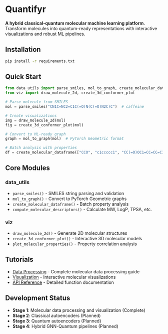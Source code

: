 # Quantifyr

**A hybrid classical-quantum molecular machine learning platform**.
Transform molecules into quantum-ready representations with interactive visualizations and robust ML pipelines.

## Installation

```bash
pip install -r requirements.txt
```

## Quick Start

```python
from data_utils import parse_smiles, mol_to_graph, create_molecular_dataframe
from viz import draw_molecule_2d, create_3d_conformer_plot

# Parse molecule from SMILES
mol = parse_smiles("CN1C=NC2=C1C(=O)N(C(=O)N2C)C")  # caffeine

# Create visualizations
img = draw_molecule_2d(mol)
fig = create_3d_conformer_plot(mol)

# Convert to ML-ready graph
graph = mol_to_graph(mol)  # PyTorch Geometric format

# Batch analysis with properties
df = create_molecular_dataframe(["CCO", "c1ccccc1", "CC(=O)OC1=CC=CC=C1C(=O)O"])
```

## Core Modules

### data_utils

- `parse_smiles()` - SMILES string parsing and validation
- `mol_to_graph()` - Convert to PyTorch Geometric graphs
- `create_molecular_dataframe()` - Batch property analysis
- `compute_molecular_descriptors()` - Calculate MW, LogP, TPSA, etc.

### viz

- `draw_molecule_2d()` - Generate 2D molecular structures
- `create_3d_conformer_plot()` - Interactive 3D molecular models
- `plot_molecular_properties()` - Property correlation analysis

## Tutorials

- [Data Processing](tutorials/data_processing.md) - Complete molecular data processing guide
- [Visualization](tutorials/visualization.md) - Interactive molecular visualizations
- [API Reference](tutorials/api-reference.md) - Detailed function documentation

## Development Status

- **Stage 1**: Molecular data processing and visualization (Complete)
- **Stage 2**: Classical autoencoders (Planned)
- **Stage 3**: Quantum autoencoders (Planned)
- **Stage 4**: Hybrid GNN-Quantum pipelines (Planned)
